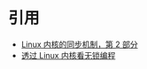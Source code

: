 
引用
=====
* [Linux 内核的同步机制，第 2 部分](http://www.ibm.com/developerworks/cn/linux/l-synch/part2/)
* [透过 Linux 内核看无锁编程](http://www.ibm.com/developerworks/cn/linux/l-cn-lockfree/)
